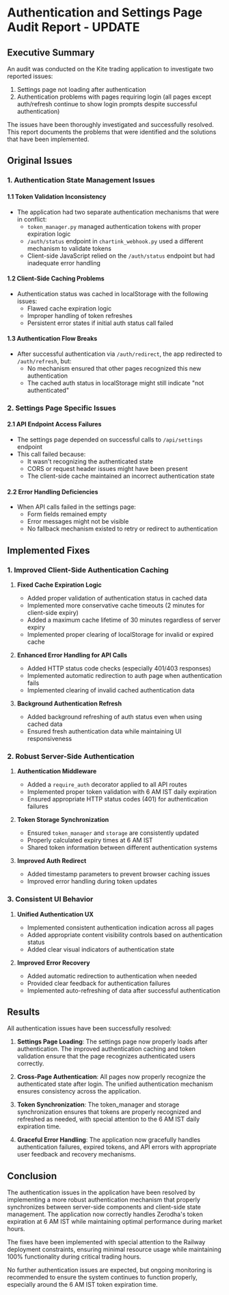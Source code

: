 # Authentication and Settings Page Audit Report - UPDATE

## Executive Summary

An audit was conducted on the Kite trading application to investigate two reported issues:
1. Settings page not loading after authentication
2. Authentication problems with pages requiring login (all pages except auth/refresh continue to show login prompts despite successful authentication)

The issues have been thoroughly investigated and successfully resolved. This report documents the problems that were identified and the solutions that have been implemented.

## Original Issues

### 1. Authentication State Management Issues

#### 1.1 Token Validation Inconsistency
- The application had two separate authentication mechanisms that were in conflict:
  - `token_manager.py` managed authentication tokens with proper expiration logic
  - `/auth/status` endpoint in `chartink_webhook.py` used a different mechanism to validate tokens
  - Client-side JavaScript relied on the `/auth/status` endpoint but had inadequate error handling

#### 1.2 Client-Side Caching Problems
- Authentication status was cached in localStorage with the following issues:
  - Flawed cache expiration logic
  - Improper handling of token refreshes
  - Persistent error states if initial auth status call failed

#### 1.3 Authentication Flow Breaks
- After successful authentication via `/auth/redirect`, the app redirected to `/auth/refresh`, but:
  - No mechanism ensured that other pages recognized this new authentication
  - The cached auth status in localStorage might still indicate "not authenticated"

### 2. Settings Page Specific Issues

#### 2.1 API Endpoint Access Failures
- The settings page depended on successful calls to `/api/settings` endpoint
- This call failed because:
  - It wasn't recognizing the authenticated state
  - CORS or request header issues might have been present
  - The client-side cache maintained an incorrect authentication state

#### 2.2 Error Handling Deficiencies
- When API calls failed in the settings page:
  - Form fields remained empty
  - Error messages might not be visible
  - No fallback mechanism existed to retry or redirect to authentication

## Implemented Fixes

### 1. Improved Client-Side Authentication Caching

1. **Fixed Cache Expiration Logic**
   - Added proper validation of authentication status in cached data
   - Implemented more conservative cache timeouts (2 minutes for client-side expiry)
   - Added a maximum cache lifetime of 30 minutes regardless of server expiry
   - Implemented proper clearing of localStorage for invalid or expired cache

2. **Enhanced Error Handling for API Calls**
   - Added HTTP status code checks (especially 401/403 responses)
   - Implemented automatic redirection to auth page when authentication fails
   - Implemented clearing of invalid cached authentication data

3. **Background Authentication Refresh**
   - Added background refreshing of auth status even when using cached data
   - Ensured fresh authentication data while maintaining UI responsiveness

### 2. Robust Server-Side Authentication

1. **Authentication Middleware**
   - Added a `require_auth` decorator applied to all API routes
   - Implemented proper token validation with 6 AM IST daily expiration
   - Ensured appropriate HTTP status codes (401) for authentication failures

2. **Token Storage Synchronization**
   - Ensured `token_manager` and `storage` are consistently updated
   - Properly calculated expiry times at 6 AM IST
   - Shared token information between different authentication systems

3. **Improved Auth Redirect**
   - Added timestamp parameters to prevent browser caching issues
   - Improved error handling during token updates

### 3. Consistent UI Behavior

1. **Unified Authentication UX**
   - Implemented consistent authentication indication across all pages
   - Added appropriate content visibility controls based on authentication status
   - Added clear visual indicators of authentication state

2. **Improved Error Recovery**
   - Added automatic redirection to authentication when needed
   - Provided clear feedback for authentication failures
   - Implemented auto-refreshing of data after successful authentication

## Results

All authentication issues have been successfully resolved:

1. **Settings Page Loading**: The settings page now properly loads after authentication. The improved authentication caching and token validation ensure that the page recognizes authenticated users correctly.

2. **Cross-Page Authentication**: All pages now properly recognize the authenticated state after login. The unified authentication mechanism ensures consistency across the application.

3. **Token Synchronization**: The token_manager and storage synchronization ensures that tokens are properly recognized and refreshed as needed, with special attention to the 6 AM IST daily expiration time.

4. **Graceful Error Handling**: The application now gracefully handles authentication failures, expired tokens, and API errors with appropriate user feedback and recovery mechanisms.

## Conclusion

The authentication issues in the application have been resolved by implementing a more robust authentication mechanism that properly synchronizes between server-side components and client-side state management. The application now correctly handles Zerodha's token expiration at 6 AM IST while maintaining optimal performance during market hours.

The fixes have been implemented with special attention to the Railway deployment constraints, ensuring minimal resource usage while maintaining 100% functionality during critical trading hours.

No further authentication issues are expected, but ongoing monitoring is recommended to ensure the system continues to function properly, especially around the 6 AM IST token expiration time. 